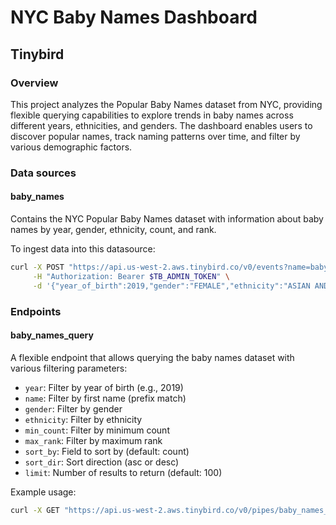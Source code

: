# NYC Baby Names Dashboard

## Tinybird

### Overview
This project analyzes the Popular Baby Names dataset from NYC, providing flexible querying capabilities to explore trends in baby names across different years, ethnicities, and genders. The dashboard enables users to discover popular names, track naming patterns over time, and filter by various demographic factors.

### Data sources

#### baby_names
Contains the NYC Popular Baby Names dataset with information about baby names by year, gender, ethnicity, count, and rank.

To ingest data into this datasource:

```bash
curl -X POST "https://api.us-west-2.aws.tinybird.co/v0/events?name=baby_names" \
     -H "Authorization: Bearer $TB_ADMIN_TOKEN" \
     -d '{"year_of_birth":2019,"gender":"FEMALE","ethnicity":"ASIAN AND PACIFIC ISLANDER","child_s_first_name":"Olivia","count":172,"rank":1}'
```

### Endpoints

#### baby_names_query
A flexible endpoint that allows querying the baby names dataset with various filtering parameters:
- `year`: Filter by year of birth (e.g., 2019)
- `name`: Filter by first name (prefix match)
- `gender`: Filter by gender
- `ethnicity`: Filter by ethnicity
- `min_count`: Filter by minimum count
- `max_rank`: Filter by maximum rank
- `sort_by`: Field to sort by (default: count)
- `sort_dir`: Sort direction (asc or desc)
- `limit`: Number of results to return (default: 100)

Example usage:

```bash
curl -X GET "https://api.us-west-2.aws.tinybird.co/v0/pipes/baby_names_query.json?token=$TB_ADMIN_TOKEN&year=2019&gender=FEMALE&ethnicity=ASIAN+AND+PACIFIC+ISLANDER&max_rank=10"
```
